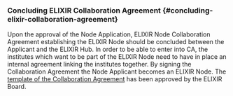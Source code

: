 ### Concluding ELIXIR Collaboration Agreement {#concluding-elixir-collaboration-agreement}

Upon the approval of the Node Application, ELIXIR Node Collaboration Agreement establishing the ELIXIR Node should be concluded between the Applicant and the ELIXIR Hub. In order to be able to enter into CA, the institutes which want to be part of the ELIXIR Node need to have in place an internal agreement linking the institutes together. By signing the Collaboration Agreement the Node Applicant becomes an ELIXIR Node. The [template of the Collaboration Agreement](https://drive.google.com/a/ebi.ac.uk/file/d/0B7btK9HAXhx1UlJlNzU4dC05ZzA/view?usp=sharing) has been approved by the ELIXIR Board.